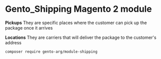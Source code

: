 # Gento_Shipping Magento 2 module

**Pickups** They are specific places where the customer can pick up the package once it arrives

**Locations** They are carriers that will deliver the package to the customer's address 

`composer require gento-arg/module-shipping`